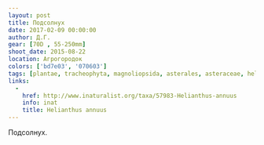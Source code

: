 ```yaml
---
layout: post
title: Подсолнух
date: 2017-02-09 00:00:00
author: Д.Г.
gear: [70D , 55-250mm]
shoot_date: 2015-08-22
location: Агрогородок
colors: ['bd7e03', '070603']
tags: [plantae, tracheophyta, magnoliopsida, asterales, asteraceae, helianthus, helianthus annuus]
links:
  -
    href: http://www.inaturalist.org/taxa/57983-Helianthus-annuus
    info: inat
    title: Helianthus annuus
---
```


Подсолнух.
